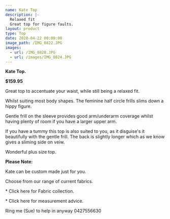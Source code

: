 ```yaml
---
name: Kate Top
description: |-
  Relaxed fit
  Great top for figure faults.
layout: product
type: Top
date: 2020-04-22 00:00:00
image_path: /IMG_0822.JPG
images:
  - url: /IMG_0828.JPG
  - url: /images/IMG_0824.JPG
---
```


**Kate Top.**

**$159.95**

Great top to accentuate your waist, while still being a relaxed fit.

Whilst suiting most body shapes. The feminine half circle frills slims down a hippy figure.&nbsp;

Gentle frill on the sleeve provides good arm/underarm coverage whilst having plenty of room if you have a larger upper arm.

If you have a tummy this top is also suited to you, as it disguise's it beautifully with the gentle frill. The back is slightly longer which as we know gives a sliming side on veiw.&nbsp;

Wonderful plus size top.

**Please Note:**

Kate can be custom made just for you.

Choose from our range of current fabrics.

\* Click here for Fabric collection.

\* Click here for measurement advice.

Ring me (Sue) to help in anyway 0427556630

&nbsp;